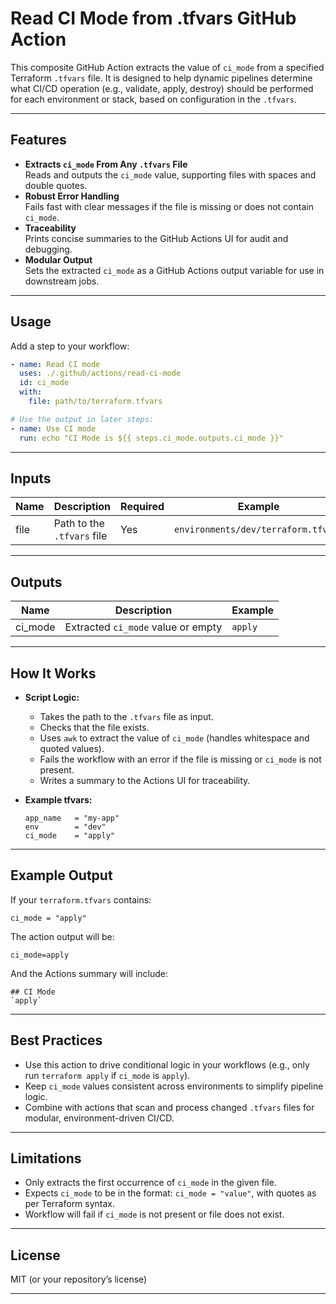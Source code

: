 # Read CI Mode from .tfvars GitHub Action

This composite GitHub Action extracts the value of `ci_mode` from a specified Terraform `.tfvars` file. It is designed to help dynamic pipelines determine what CI/CD operation (e.g., validate, apply, destroy) should be performed for each environment or stack, based on configuration in the `.tfvars`.

---

## Features

- **Extracts `ci_mode` From Any `.tfvars` File**  
  Reads and outputs the `ci_mode` value, supporting files with spaces and double quotes.
- **Robust Error Handling**  
  Fails fast with clear messages if the file is missing or does not contain `ci_mode`.
- **Traceability**  
  Prints concise summaries to the GitHub Actions UI for audit and debugging.
- **Modular Output**  
  Sets the extracted `ci_mode` as a GitHub Actions output variable for use in downstream jobs.

---

## Usage

Add a step to your workflow:

```yaml
- name: Read CI mode
  uses: ./.github/actions/read-ci-mode
  id: ci_mode
  with:
    file: path/to/terraform.tfvars

# Use the output in later steps:
- name: Use CI mode
  run: echo "CI Mode is ${{ steps.ci_mode.outputs.ci_mode }}"
```

---

## Inputs

| Name | Description                      | Required | Example                       |
|------|----------------------------------|----------|-------------------------------|
| file | Path to the `.tfvars` file       | Yes      | `environments/dev/terraform.tfvars` |

---

## Outputs

| Name     | Description                        | Example   |
|----------|------------------------------------|-----------|
| ci_mode  | Extracted `ci_mode` value or empty | `apply`   |

---

## How It Works

- **Script Logic:**  
  - Takes the path to the `.tfvars` file as input.
  - Checks that the file exists.
  - Uses `awk` to extract the value of `ci_mode` (handles whitespace and quoted values).
  - Fails the workflow with an error if the file is missing or `ci_mode` is not present.
  - Writes a summary to the Actions UI for traceability.

- **Example tfvars:**
    ```hcl
    app_name   = "my-app"
    env        = "dev"
    ci_mode    = "apply"
    ```

---

## Example Output

If your `terraform.tfvars` contains:
```hcl
ci_mode = "apply"
```
The action output will be:
```
ci_mode=apply
```
And the Actions summary will include:
```
## CI Mode
`apply`
```

---

## Best Practices

- Use this action to drive conditional logic in your workflows (e.g., only run `terraform apply` if `ci_mode` is `apply`).
- Keep `ci_mode` values consistent across environments to simplify pipeline logic.
- Combine with actions that scan and process changed `.tfvars` files for modular, environment-driven CI/CD.

---

## Limitations

- Only extracts the first occurrence of `ci_mode` in the given file.
- Expects `ci_mode` to be in the format: `ci_mode = "value"`, with quotes as per Terraform syntax.
- Workflow will fail if `ci_mode` is not present or file does not exist.

---

## License

MIT (or your repository’s license)

---